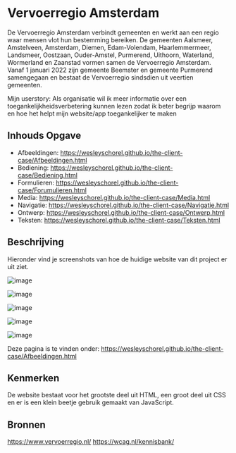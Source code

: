 # Vervoerregio Amsterdam
De Vervoerregio Amsterdam verbindt gemeenten en werkt aan een regio waar mensen vlot hun bestemming bereiken. De gemeenten Aalsmeer, Amstelveen, Amsterdam, Diemen, Edam-Volendam, Haarlemmermeer, Landsmeer, Oostzaan, Ouder-Amstel, Purmerend, Uithoorn, Waterland, Wormerland en Zaanstad vormen samen de Vervoerregio Amsterdam. Vanaf 1 januari 2022 zijn gemeente Beemster en gemeente Purmerend samengegaan en bestaat de Vervoerregio sindsdien uit veertien gemeenten.

Mijn userstory: Als organisatie wil ik meer informatie over een toegankelijkheidsverbetering kunnen lezen zodat ik beter begrijp waarom en hoe het helpt mijn website/app toegankelijker te maken

## Inhouds Opgave
* Afbeeldingen: https://wesleyschorel.github.io/the-client-case/Afbeeldingen.html
* Bediening: https://wesleyschorel.github.io/the-client-case/Bediening.html
* Formulieren: https://wesleyschorel.github.io/the-client-case/Forumulieren.html
* Media: https://wesleyschorel.github.io/the-client-case/Media.html
* Navigatie: https://wesleyschorel.github.io/the-client-case/Navigatie.html
* Ontwerp: https://wesleyschorel.github.io/the-client-case/Ontwerp.html
* Teksten: https://wesleyschorel.github.io/the-client-case/Teksten.html

## Beschrijving
Hieronder vind je screenshots van hoe de huidige website van dit project er uit ziet.

![image](https://user-images.githubusercontent.com/112857487/195817370-ea39f27d-8c30-480e-820a-b3897fd0ce47.png)

![image](https://user-images.githubusercontent.com/112857487/195817566-2968b313-5b0d-480e-a642-4000c4f8e832.png)

![image](https://user-images.githubusercontent.com/112857487/195817877-b9a21d4c-d5b3-4a4b-a5cf-31ae75d049c2.png)

![image](https://user-images.githubusercontent.com/112857487/195817703-6f98ed24-6d2d-45b2-80c4-ebde94ef634d.png)

![image](https://user-images.githubusercontent.com/112857487/195817798-9dffa3b2-8239-47e6-928a-8fdd840a1029.png)



Deze pagina is te vinden onder: https://wesleyschorel.github.io/the-client-case/Afbeeldingen.html

## Kenmerken
De website bestaat voor het grootste deel uit HTML, een groot deel uit CSS en er is een klein beetje gebruik gemaakt van JavaScript.

## Bronnen
https://www.vervoerregio.nl/
https://wcag.nl/kennisbank/


